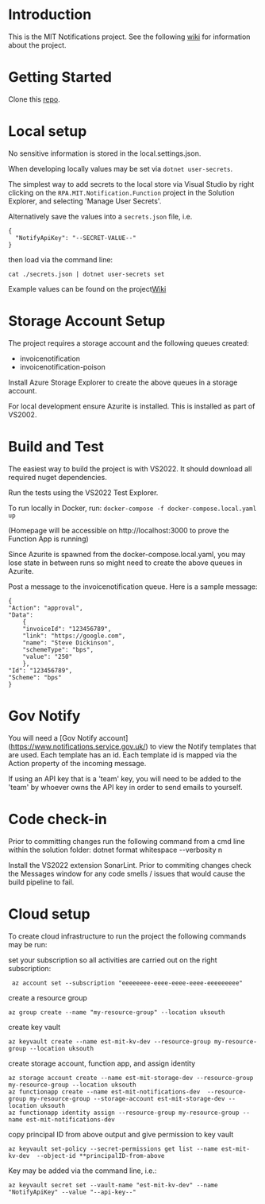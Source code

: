 # Introduction 

This is the MIT Notifications project. See the following [wiki](https://dev.azure.com/defragovuk/DEFRA-EST/_wiki/wikis/DEFRA-EST/8604/Manual-Invoice-Template) for information about the project.

# Getting Started

Clone this [repo](https://github.com/DEFRA/rpa-mit-notification).

# Local setup

No sensitive information is stored in the local.settings.json. 

When developing locally values may be set via `dotnet user-secrets`.

The simplest way to add secrets to the local store via Visual Studio by right clicking on the
`RPA.MIT.Notification.Function` project in the Solution Explorer, and selecting 'Manage User Secrets'.

Alternatively save the values into a `secrets.json` file, i.e. 
```
{
  "NotifyApiKey": "--SECRET-VALUE--"
}

```
then load via the command line:
```
cat ./secrets.json | dotnet user-secrets set
```

Example values can be found on the project[Wiki](https://dev.azure.com/defragovuk/DEFRA-EST/_wiki/wikis/DEFRA-EST/7758/AzureAD-Sample-settings)

# Storage Account Setup

The project requires a storage account and the following queues created:
- invoicenotification
- invoicenotification-poison

Install Azure Storage Explorer to create the above queues in a storage account.

For local development ensure Azurite is installed. This is installed as part of VS2002.

# Build and Test

The easiest way to build the project is with VS2022. It should download all required nuget dependencies.

Run the tests using the VS2022 Test Explorer.

To run locally in Docker, run:
```docker-compose -f docker-compose.local.yaml up```

(Homepage will be accessible on http://localhost:3000 to prove the Function App is running)

Since Azurite is spawned from the docker-compose.local.yaml, you may lose state in between runs so might need to create the above queues in Azurite.

Post a message to the invoicenotification queue. Here is a sample message:

```
{
"Action": "approval",
"Data":
    {
    "invoiceId": "123456789",
    "link": "https://google.com",
    "name": "Steve Dickinson",
    "schemeType": "bps",
    "value": "250"
    },
"Id": "123456789",
"Scheme": "bps"
}
```

# Gov Notify

You will need a [Gov Notify account] (https://www.notifications.service.gov.uk/) to view the Notify templates that are used. Each template has an id. Each template id is mapped via the Action property of the incoming message.

If using an API key that is a 'team' key, you will need to be added to the 'team' by whoever owns the API key in order to send emails to yourself.

# Code check-in

Prior to committing changes run the following command from a cmd line within the solution folder: dotnet format whitespace --verbosity n

Install the VS2022 extension SonarLint. Prior to commiting changes check the Messages window for any code smells / issues that would cause the build pipeline to fail.

# Cloud setup
To create cloud infrastructure to run the project the following commands may be run:

set your subscription so all activities are carried out on the right subscription: 
```
 az account set --subscription "eeeeeeee-eeee-eeee-eeee-eeeeeeeee"
 ```
create a resource group
```
az group create --name "my-resource-group" --location uksouth
```
create key vault
```
az keyvault create --name est-mit-kv-dev --resource-group my-resource-group --location uksouth
```
create storage account, function app, and assign identity
```
az storage account create --name est-mit-storage-dev --resource-group my-resource-group --location uksouth
az functionapp create --name est-mit-notifications-dev  --resource-group my-resource-group --storage-account est-mit-storage-dev --location uksouth
az functionapp identity assign --resource-group my-resource-group --name est-mit-notifications-dev
```

copy principal ID from above output and give permission to key vault
```
az keyvault set-policy --secret-permissions get list --name est-mit-kv-dev  --object-id **principalID-from-above
```

Key may be added via the command line, i.e.:

```
az keyvault secret set --vault-name "est-mit-kv-dev" --name "NotifyApiKey" --value "--api-key--"
```




